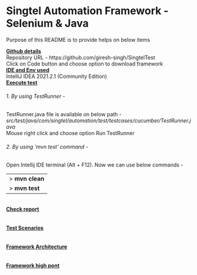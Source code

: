 # Singtel Automation Framework - Selenium & Java 
<p>Purpose of this README is to provide helps on below items</p>
<b><u>Github details</u></b><br>
    Repository URL - https://github.com/giresh-singh/SingtelTest
        <br>Click on Code button and choose option to download framework</br>
<b><u>IDE and Env used</u></b><br> 
    IntelliJ IDEA 2021.2.1 (Community Edition)</br>
<b><u>Execute test</u></b>
    <h6>1. By using TestRunner - </h6> TestRunner.java file is available on below path - <i>src/test/java/com/singtel/automation/test/testcases/cucumber/TestRunner.java</i><br> Mouse right click and choose option Run TestRunner</br>
<h6>2. By using 'mvn test' command  - </h6> 
    Open Intellij IDE terminal (Alt + F12). Now we can use below commands -
<table><tr><td> ><strong> mvn clean</strong></td><tr><td>> <strong>mvn test</strong></td></tr></table>
<br/><b><u>Check report</u></b><br></br>
<br/><b><u>Test Scenarios</u></b><br></br>
<br/><b><u>Framework Architecture</u></b><br></br>
<br/><b><u>Framework high pont</u></b><br></br>